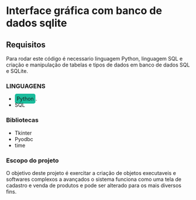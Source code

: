 <h1>Interface gráfica com banco de dados sqlite</h1>

<h2> Requisitos </h2>
 
<p> Para rodar este código é necessario linguagem Python, linguagem SQL e criação e manipulação de tabelas e tipos de dados em banco de dados SQL e SQLite.</p>

<H3>LINGUAGENS</H3>

<ul>
 <li><span
style="background: #1abc9c; border-radius:5px; padding:5px">
Python</span>.</li>
 <li>SQL</li>
</ul>

<h3>Bibliotecas</h3>
<ul>
 <li>Tkinter</li>
 <li>Pyodbc</li>
 <li>time</li>
 </ul>
 
<h3>Escopo do projeto</h3>

<p>O objetivo deste projeto é exercitar a criação de objetos executaveis e softwares complexos a avançados o sistema funciona como uma tela de cadastro e venda de produtos e pode ser alterado para os mais diversos fins.</p>


